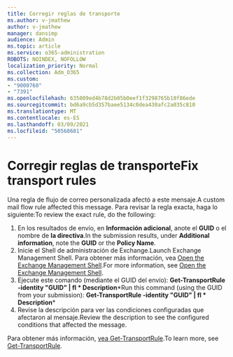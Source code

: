 ```yaml
---
title: Corregir reglas de transporte
ms.author: v-jmathew
author: v-jmathew
manager: dansimp
audience: Admin
ms.topic: article
ms.service: o365-administration
ROBOTS: NOINDEX, NOFOLLOW
localization_priority: Normal
ms.collection: Adm_O365
ms.custom:
- "9000760"
- "7391"
ms.openlocfilehash: 635009ed4b78d2b05b0eef1f3298765b10f86ede
ms.sourcegitcommit: bd6a9cb5d357baee5134c0dea430afc2a035c810
ms.translationtype: MT
ms.contentlocale: es-ES
ms.lasthandoff: 03/09/2021
ms.locfileid: "50568681"
---
```

# <a name="fix-transport-rules"></a><span data-ttu-id="f017d-102">Corregir reglas de transporte</span><span class="sxs-lookup"><span data-stu-id="f017d-102">Fix transport rules</span></span>

<span data-ttu-id="f017d-103">Una regla de flujo de correo personalizada afectó a este mensaje.</span><span class="sxs-lookup"><span data-stu-id="f017d-103">A custom mail flow rule affected this message.</span></span> <span data-ttu-id="f017d-104">Para revisar la regla exacta, haga lo siguiente:</span><span class="sxs-lookup"><span data-stu-id="f017d-104">To review the exact rule, do the following:</span></span>

1. <span data-ttu-id="f017d-105">En los resultados de envío, en **Información adicional**, anote el **GUID** o el nombre de **la directiva**.</span><span class="sxs-lookup"><span data-stu-id="f017d-105">In the submission results, under **Additional information**, note the **GUID** or the **Policy Name**.</span></span>
2. <span data-ttu-id="f017d-106">Inicie el Shell de administración de Exchange.</span><span class="sxs-lookup"><span data-stu-id="f017d-106">Launch Exchange Management Shell.</span></span> <span data-ttu-id="f017d-107">Para obtener más información, vea [Open the Exchange Management Shell](https://go.microsoft.com/fwlink/?linkid=2101432).</span><span class="sxs-lookup"><span data-stu-id="f017d-107">For more information, see [Open the Exchange Management Shell](https://go.microsoft.com/fwlink/?linkid=2101432).</span></span>
3. <span data-ttu-id="f017d-108">Ejecute este comando (mediante el GUID del envío):  **Get-TransportRule -identity "GUID" | fl \* Description**\*</span><span class="sxs-lookup"><span data-stu-id="f017d-108">Run this command (using the GUID from your submission):  **Get-TransportRule -identity "GUID" | fl \* Description**\*</span></span>
4. <span data-ttu-id="f017d-109">Revise la descripción para ver las condiciones configuradas que afectaron al mensaje.</span><span class="sxs-lookup"><span data-stu-id="f017d-109">Review the description to see the configured conditions that affected the message.</span></span>

<span data-ttu-id="f017d-110">Para obtener más información, [vea Get-TransportRule](https://go.microsoft.com/fwlink/?linkid=2101523).</span><span class="sxs-lookup"><span data-stu-id="f017d-110">To learn more, see [Get-TransportRule](https://go.microsoft.com/fwlink/?linkid=2101523).</span></span>
